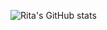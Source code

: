 ![Rita's GitHub stats](https://github-readme-stats.vercel.app/api?username=ritakay123&show_icons=true&include_all_commits=true&count_private=true)
